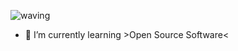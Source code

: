 
![waving](https://capsule-render.vercel.app/api?type=waving&height=200&text=Hello,%20World!&fontAlign=50&fontAlignY=40&fontSize=40)
- 📖 I’m currently learning >Open Source Software<


<!--
**alwozmb/alwozmb** is a ✨ _special_ ✨ repository because its `README.md` (this file) appears on your GitHub profile.

Here are some ideas to get you started:

- 🔭 I’m currently working on ...
- 🌱 I’m currently learning ...
- 👯 I’m looking to collaborate on ...
- 🤔 I’m looking for help with ...
- 💬 Ask me about ...
- 📫 How to reach me: ...
- 😄 Pronouns: ...
- ⚡ Fun fact: ...
-->
